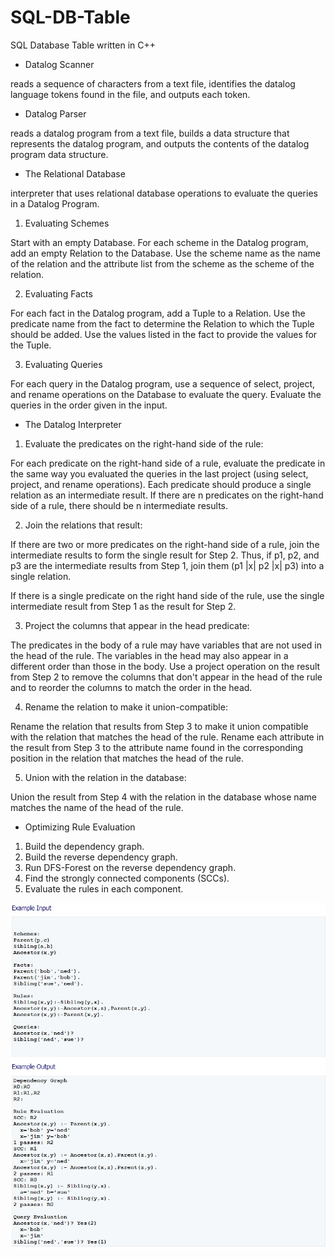 # SQL-DB-Table
SQL Database Table written in C++

- Datalog Scanner

reads a sequence of characters from a text file, identifies the datalog language tokens found in the file, and outputs each token.

- Datalog Parser

reads a datalog program from a text file, builds a data structure that represents the datalog program, and outputs the contents of the datalog program data structure.

- The Relational Database

interpreter that uses relational database operations to evaluate the queries in a Datalog Program.

1. Evaluating Schemes

Start with an empty Database. For each scheme in the Datalog program, add an empty Relation to the Database. Use the scheme name as the name of the relation and the attribute list from the scheme as the scheme of the relation.

2. Evaluating Facts

For each fact in the Datalog program, add a Tuple to a Relation. Use the predicate name from the fact to determine the Relation to which the Tuple should be added. Use the values listed in the fact to provide the values for the Tuple.

3. Evaluating Queries

For each query in the Datalog program, use a sequence of select, project, and rename operations on the Database to evaluate the query. Evaluate the queries in the order given in the input.

- The Datalog Interpreter

1. Evaluate the predicates on the right-hand side of the rule:

For each predicate on the right-hand side of a rule, evaluate the predicate in the same way you evaluated the queries in the last project (using select, project, and rename operations). Each predicate should produce a single relation as an intermediate result. If there are n predicates on the right-hand side of a rule, there should be n intermediate results.

2. Join the relations that result:

If there are two or more predicates on the right-hand side of a rule, join the intermediate results to form the single result for Step 2. Thus, if p1, p2, and p3 are the intermediate results from Step 1, join them (p1 |x| p2 |x| p3) into a single relation.

If there is a single predicate on the right hand side of the rule, use the single intermediate result from Step 1 as the result for Step 2.

3. Project the columns that appear in the head predicate:

The predicates in the body of a rule may have variables that are not used in the head of the rule. The variables in the head may also appear in a different order than those in the body. Use a project operation on the result from Step 2 to remove the columns that don't appear in the head of the rule and to reorder the columns to match the order in the head.

4. Rename the relation to make it union-compatible:

Rename the relation that results from Step 3 to make it union compatible with the relation that matches the head of the rule. Rename each attribute in the result from Step 3 to the attribute name found in the corresponding position in the relation that matches the head of the rule.

5. Union with the relation in the database:

Union the result from Step 4 with the relation in the database whose name matches the name of the head of the rule.

- Optimizing Rule Evaluation

1. Build the dependency graph.
2. Build the reverse dependency graph.
3. Run DFS-Forest on the reverse dependency graph.
4. Find the strongly connected components (SCCs).
5. Evaluate the rules in each component.

![](images/exampleoutput.jpg)
